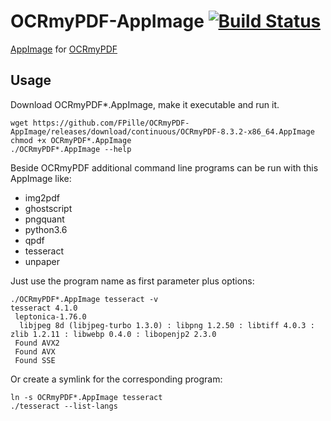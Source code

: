 # OCRmyPDF-AppImage  [![Build Status](https://travis-ci.com/FPille/OCRmyPDF-AppImage.svg?branch=master)](https://travis-ci.com/FPille/OCRmyPDF-AppImage)
[AppImage][APPIMAGE] for [OCRmyPDF][OCRMYPDF]

## Usage
Download OCRmyPDF*.AppImage, make it executable and run it.
```
wget https://github.com/FPille/OCRmyPDF-AppImage/releases/download/continuous/OCRmyPDF-8.3.2-x86_64.AppImage
chmod +x OCRmyPDF*.AppImage
./OCRmyPDF*.AppImage --help
```  
  
  Beside OCRmyPDF additional command line programs can be run with this AppImage like:
* img2pdf
* ghostscript
* pngquant
* python3.6
* qpdf
* tesseract
* unpaper  

Just use the program name as first parameter plus options:
```
./OCRmyPDF*.AppImage tesseract -v
tesseract 4.1.0
 leptonica-1.76.0
  libjpeg 8d (libjpeg-turbo 1.3.0) : libpng 1.2.50 : libtiff 4.0.3 : zlib 1.2.11 : libwebp 0.4.0 : libopenjp2 2.3.0
 Found AVX2
 Found AVX
 Found SSE
```
Or create a symlink for the corresponding program:
```
ln -s OCRmyPDF*.AppImage tesseract
./tesseract --list-langs
```


[APPIMAGE]: https://appimage.org
[OCRMYPDF]: https://github.com/jbarlow83/OCRmyPDF


